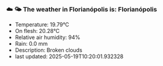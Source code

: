 ### ☁️ 🌤️  The weather in Florianópolis is: Florianópolis

- Temperature: 19.79°C
- On flesh: 20.28°C
- Relative air humidity: 94%
- Rain: 0.0 mm
- Description: Broken clouds
- last updated: 2025-05-19T10:20:01.932328

